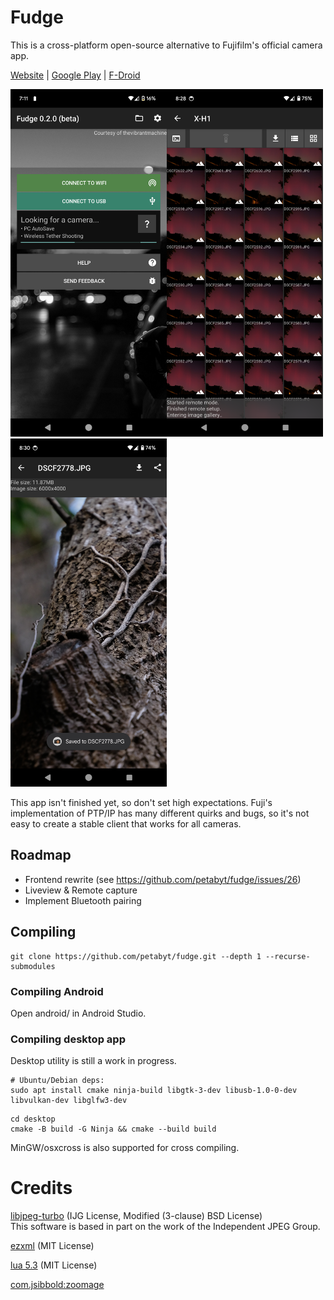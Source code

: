 # Fudge
This is a cross-platform open-source alternative to Fujifilm's official camera app.  

[Website](https://fudge.danielc.dev/) | [Google Play](https://play.google.com/store/apps/details?id=dev.danielc.fujiapp) | [F-Droid](https://apt.izzysoft.de/fdroid/index/apk/dev.danielc.fujiapp)

<img src="https://raw.githubusercontent.com/petabyt/fudge/master/fastlane/metadata/android/en-US/images/phoneScreenshots/1.png" width='250'><img src="https://raw.githubusercontent.com/petabyt/fudge/master/fastlane/metadata/android/en-US/images/phoneScreenshots/2.png" width='250'><img src="https://raw.githubusercontent.com/petabyt/fudge/master/fastlane/metadata/android/en-US/images/phoneScreenshots/4.png" width='250'>

This app isn't finished yet, so don't set high expectations. Fuji's implementation of PTP/IP has many different quirks and bugs, so it's not easy to create a stable client that works for all cameras.

## Roadmap
- Frontend rewrite (see https://github.com/petabyt/fudge/issues/26)
- Liveview & Remote capture
- Implement Bluetooth pairing

## Compiling
```
git clone https://github.com/petabyt/fudge.git --depth 1 --recurse-submodules
```

### Compiling Android
Open android/ in Android Studio.

### Compiling desktop app
Desktop utility is still a work in progress.
```
# Ubuntu/Debian deps:
sudo apt install cmake ninja-build libgtk-3-dev libusb-1.0-0-dev libvulkan-dev libglfw3-dev
```
```
cd desktop
cmake -B build -G Ninja && cmake --build build
```
MinGW/osxcross is also supported for cross compiling.

# Credits
[libjpeg-turbo](https://github.com/libjpeg-turbo/libjpeg-turbo) (IJG License, Modified (3-clause) BSD License)  
This software is based in part on the work of the Independent JPEG Group.

[ezxml](https://ezxml.sourceforge.net/) (MIT License)

[lua 5.3](https://www.lua.org/license.html) (MIT License)

[com.jsibbold:zoomage](https://github.com/jsibbold/zoomage/blob/master/LICENSE)

